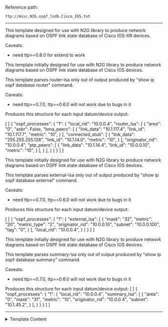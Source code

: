 Reference path:
```
ttp://misc.N2G.ospf_lsdb.Cisco_IOS.txt
```

---



This template designed for use with N2G library to produce network diagrams based on OSPF 
link state database of Cisco IOS-XR devices. 

Caveats:
 - need ttp>=0.8.0 for extend to work


This template initially designed for use with N2G library to produce network 
diagrams based on OSPF link state database of Cisco IOS devices.

This template parses router-lsa only out of output produced by 
"show ip ospf database router" command.

Caveats:
 - need ttp>=0.7.0, ttp==0.6.0 will not work due to bugs in it
 
Produces this structure for each input datum/device output:

[
    [
        {
            "ospf_processes": {
                "1": {
                    "local_rid": "10.0.0.4",
                    "router_lsa": [
                        {
                            "area": "0",
                            "asbr": False,
                            "bma_peers": [
                                {
                                    "link_data": "10.1.117.4",
                                    "link_id": "10.1.117.7",
                                    "metric": "10",
                                }
                            ],
                            "connected_stub": [
                                {
                                    "link_data": "255.255.255.128",
                                    "link_id": "10.1.14.0",
                                    "metric": "10",
                                }
                            ],
                            "originator_rid": "10.0.0.4",
                            "ptp_peers": [
                                {
                                    "link_data": "10.1.14.4",
                                    "link_id": "10.0.0.10",
                                    "metric": "10",
                                }
                            ],
                        }
                    ],
                }
            }
        }
    ]
]



This template initially designed for use with N2G library to produce network 
diagrams based on OSPF link state database of Cisco IOS devices.

This template parses external-lsa only out of output produced by 
"show ip ospf database external" command.

Caveats:
 - need ttp>=0.7.0, ttp==0.6.0 will not work due to bugs in it
 
Produces this structure for each input datum/device output:

[
    [
        {
            "ospf_processes": {
                "1": {
                    "external_lsa": [
                        {
                            "mask": "32",
                            "metric": "20",
                            "metric_type": "2",
                            "originator_rid": "10.0.0.10",
                            "subnet": "10.0.0.100",
                            "tag": "0",
                        }
                    ],
                    "local_rid": "10.0.0.4",
                }
            }
        }
    ]
]


This template initially designed for use with N2G library to produce network 
diagrams based on OSPF link state database of Cisco IOS devices.

This template parses summary-lsa only out of output produced by 
"show ip ospf database summary" command.

Caveats:
 - need ttp>=0.7.0, ttp==0.6.0 will not work due to bugs in it
 
Produces this structure for each input datum/device output:
[
    [
        {
            "ospf_processes": {
                "1": {
                    "local_rid": "10.0.0.4",
                    "summary_lsa": [
                        {
                            "area": "0",
                            "mask": "31",
                            "metric": "10",
                            "originator_rid": "10.0.0.4",
                            "subnet": "10.1.45.2",
                        }
                    ],
                }
            }
        }
    ]
]



---

<details><summary>Template Content</summary>
```
<doc>
This template designed for use with N2G library to produce network diagrams based on OSPF 
link state database of Cisco IOS-XR devices. 

Caveats:
 - need ttp>=0.8.0 for extend to work
</doc>

<extend template="ttp://platform/cisco_ios_show_ip_ospf_database_router.txt"/>
<extend template="ttp://platform/cisco_ios_show_ip_ospf_database_external.txt"/>
<extend template="ttp://platform/cisco_ios_show_ip_ospf_database_summary.txt"/>
```
</details>